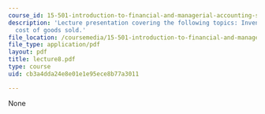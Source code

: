 ```yaml
---
course_id: 15-501-introduction-to-financial-and-managerial-accounting-spring-2004
description: 'Lecture presentation covering the following topics: Inventory and the
  cost of goods sold.'
file_location: /coursemedia/15-501-introduction-to-financial-and-managerial-accounting-spring-2004/cb3a4dda24e8e01e1e95ece8b77a3011_lecture8.pdf
file_type: application/pdf
layout: pdf
title: lecture8.pdf
type: course
uid: cb3a4dda24e8e01e1e95ece8b77a3011

---
```

None
